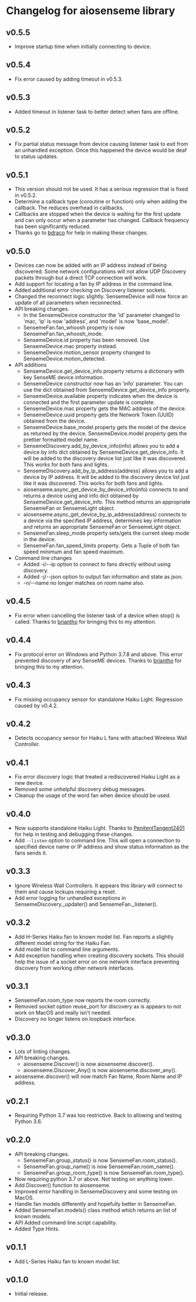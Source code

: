 # Changelog for aiosenseme library

## v0.5.5

* Improve startup time when initially connecting to device.

## v0.5.4

* Fix error caused by adding timeout in v0.5.3.

## v0.5.3

* Added timeout in listener task to better detect when fans are offline.

## v0.5.2

* Fix partial status message from device causing listener task to exit from an unhandled exception. Once this happened the device would be deaf to status updates.

## v0.5.1

* This version should not be used. It has a serious regression that is fixed in v0.5.2.
* Determine a callback type (coroutine or function) only when adding the callback. The reduces overhead in callbacks.
* Callbacks are stopped when the device is waiting for the first update and can only occur when a parameter has changed. Callback frequency has been significantly reduced.
* Thanks go to [bdraco](https://github.com/bdraco) for help in making these changes.

## v0.5.0

* Devices can now be added with an IP address instead of being discovered. Some network configurations will not allow UDP Discovery packets through but a direct TCP connection will work.
* Add support for locating a fan by IP address in the command line.
* Added additional error checking on Discovery listener sockets.
* Changed the reconnect logic slightly. SensemeDevice will now force an update of all parameters when reconnected.
* API breaking changes.
  * In the SensemeDevice constructor the 'id' parameter changed to 'mac, 'ip' is now 'address', and 'model' is now 'base_model'.
  * SensemeFan.fan_whoosh property is now SensemeFan.fan_whoosh_mode.
  * SensemeDevice.id property has been removed. Use SensemeDevice.mac property instead.
  * SensemeDevice.motion_sensor property changed to SensemeDevice.motion_detected.
* API additions
  * SensemeDevice.get_device_info property returns a dictionary with key SenseME device information.
  * SensemeDevice constructor now has an 'info' parameter. You can use the dict obtained from SensemeDevice.get_device_info property.
  * SensemeDevice.available property indicates when the device is connected and the first parameter update is complete.
  * SensemeDevice.mac property gets the MAC address of the device.
  * SensemeDevice.uuid property gets the Network Token (UUID) obtained from the device.
  * SensemeDevice.base_model property gets the model of the device as returned by the device. SensemeDevice.model property gets the prettier formatted model name.
  * SensemeDiscovery.add_by_device_info(info) allows you to add a device by info dict obtained by SensemeDevice.get_device_info. It will be added to the discovery device list just like it was discovered. This works for both fans and lights.
  * SensemeDiscovery.add_by_ip_address(address) allows you to add a device by IP address. It will be added to the discovery device list just like it was discovered. This works for both fans and lights.
  * aiosenseme.async_get_device_by_device_info(info) connects to and returns a device using and info dict obtained by SensemeDevice.get_device_info. This method returns an appropriate SensemeFan or SensemeLight object.
  * aiosenseme.async_get_device_by_ip_address(address) connects to a device via the specified IP address, determines key information and returns an appropriate SensemeFan or SensemeLight object.
  * SensemeFan.sleep_mode property sets/gets the current sleep mode in the device.
  * SensemeFan.fan_speed_limits property. Gets a Tuple of both fan speed minimum and fan speed maximum.
* Command line changes
  * Added -i/--ip option to connect to fans directly without using discovery.
  * Added -j/--json option to output fan information and state as json.
  * -n/--name no longer matches on room name also.

## v0.4.5

* Fix error when cancelling the listener task of a device when stop() is called. Thanks to [briantho](https://github.com/briantho) for bringing this to my attention.

## v0.4.4

* Fix protocol error on Windows and Python 3.7.8 and above. This error prevented discovery of any SenseME devices. Thanks to [briantho](https://github.com/briantho) for bringing this to my attention.

## v0.4.3

* Fix missing occupancy sensor for standalone Haiku Light. Regression caused by v0.4.2.

## v0.4.2

* Detects occupancy sensor for Haiku L fans with attached Wireless Wall Controller.

## v0.4.1

* Fix error discovery logic that treated a rediscovered Haiku Light as a new device.
* Removed some unhelpful discovery debug messages.
* Cleanup the usage of the word fan when device should be used.

## v0.4.0

* Now supports standalone Haiku Light. Thanks to [PenitentTangent2401](https://github.com/PenitentTangent2401) for help in testing and debugging these changes.
* Add ```--listen``` option to command line. This will open a connection to specified device name or IP address and show status information as the fans sends it.

## v0.3.3

* Ignore Wireless Wall Controllers. It appears this library will connect to them and cause lockups requiring a reset.
* Add error logging for unhandled exceptions in SensemeDiscovery._updater() and SensemeFan._listener().

## v0.3.2

* Add H-Series Haiku fan to known model list. Fan reports a slightly different model string for the Haiku Fan.
* Add model list to command line arguments.
* Add exception handling when creating discovery sockets. This should help the issue of a socket error on one network interface preventing discovery from working other network interfaces.

## v0.3.1

* SensemeFan.room_type now reports the room correctly.
* Removed socket option reuse_port for discovery as is appears to not work on MacOS and really isn't needed.
* Discovery no longer listens on loopback interface.

## v0.3.0

* Lots of linting changes.
* API breaking changes.
  * aiosenseme.Discover() is now aiosenseme.discover().
  * aiosenseme.Discover_Any() is now aiosenseme.discover_any().
* aiosenseme.discover() will now match Fan Name, Room Name and IP address.

## v0.2.1

* Requiring Python 3.7 was too restrictive. Back to allowing and testing Python 3.6.

## v0.2.0

* API breaking changes.
  * SensemeFan.group_status() is now SensemeFan.room_status().
  * SensemeFan.group_name() is now SensemeFan.room_name().
  * SensemeFan.group_room_type() is now SensemeFan.room_type().
* Now requiring python 3.7 or above. Not testing on anything lower.
* Add Discover() function to aiosenseme.
* Improved error handling in SensemeDiscovery and some testing on MacOS.
* Handle fan models differently and hopefully better in SensemeFan.
* Added SensemeFan.models() class method which returns an list of known models.
* API Added command line script capability.
* Added Type Hints.

## v0.1.1

* Add L-Series Haiku fan to known model list.

## v0.1.0

* Initial release.
